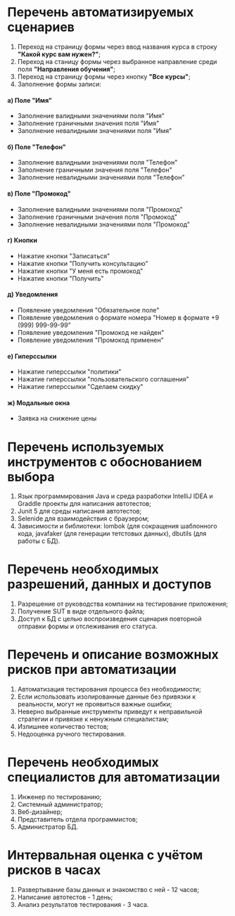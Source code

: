 # Перечень автоматизируемых сценариев
1. Переход на страницу формы через ввод названия курса в строку **"Какой курс вам нужен?"**;
1. Переход на станицу формы через выбранное направление среди поля **"Направления обучения"**;
1. Переход на страницу формы через кнопку **"Все курсы"**;
1. Заполнение формы записи:

#### а) Поле "Имя"
* Заполнение валидными значениями поля "Имя"
* Заполнение граничными значения поля "Имя"
* Заполнение невалидными значениями поля "Имя"

#### б) Поле "Телефон"
* Заполнение валидными значениями поля "Телефон"
* Заполнение граничными значения поля "Телефон"
* Заполнение невалидными значениями поля "Телефон"
        
#### в) Поле "Промокод"
* Заполнение валидными значениями поля "Промокод"
* Заполнение граничными значения поля "Промокод"
* Заполнение невалидными значениями поля "Промокод"
        
#### г) Кнопки
* Нажатие кнопки "Записаться"
* Нажатие кнопки "Получить консультацию"
* Нажатие кнопки "У меня есть промокод"
* Нажатие кнопки "Получить"
        
#### д) Уведомления
* Появление уведомления "Обязательное поле"
* Появление уведомления о формате номера "Номер в формате +9 (999) 999-99-99"
* Появление уведомления "Промокод не найден"
* Появление уведомления "Промокод применен"
        
#### е) Гиперссылки
* Нажатие гиперссылки "политики"
* Нажатие гиперссылки "пользовательского соглашения"
* Нажатие гиперссылки "Сделаем скидку"
    
#### ж) Модальные окна
* Заявка на снижение цены

# Перечень используемых инструментов с обоснованием выбора
1. Язык программирования Java и среда разработки IntelliJ IDEA и Graddle проекты для написания автотестов;
1. Junit 5 для среды написания автотестов;
1. Selenide для взаимодействия с браузером;
1. Зависимости и библиотеки: lombok (для сокращения шаблонного кода, javafaker (для генерации тетстовых данных), dbutils (для работы с БД).

# Перечень необходимых разрешений, данных и доступов
1. Разрешение от руководства компании на тестирование приложения;
1. Получение SUT в виде отдельного файла;
1. Доступ к БД с целью воспроизведения сценария повторной отправки формы и отслеживания его статуса.

# Перечень и описание возможных рисков при автоматизации
1. Автоматизация тестирования процесса без необходимости;
1. Если использовать изолированные данные без привязки к реальности, могут не проявиться важные ошибки;
1. Неверно выбранные инструменты приведут к неправильной стратегии и привязке к ненужным специалистам;
1. Излишнее количество тестов;
1. Недооценка ручного тестирования.

# Перечень необходимых специалистов для автоматизации
1. Инженер по тестированию;
1. Системный администратор;
1. Веб-дизайнер;
1. Представитель отдела программистов;
1. Администратор БД.

# Интервальная оценка с учётом рисков в часах
1. Развертывание базы данных и знакомство с ней - 12 часов;
1. Написание автотестов - 1 день;
1. Анализ результатов тестирования - 3 часа.

